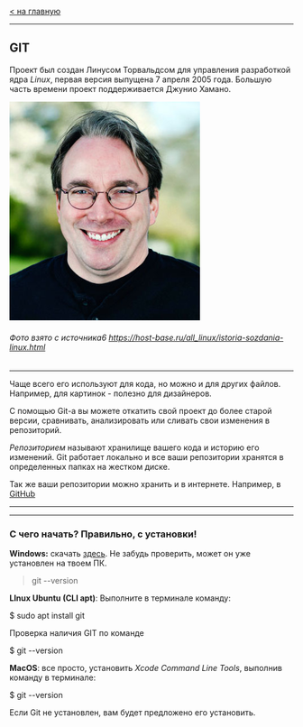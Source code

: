 [< на главную](./readme.md)
***

## **GIT**

Проект был создан Линусом Торвальдсом для управления разработкой ядра *Linux*, первая версия выпущена 7 апреля 2005 года. Большую часть времени проект поддерживается Джунио Хамано.

![линус Торвальдс](./assets/linusss.jpeg) 
###### Фото взято с источника6 https://host-base.ru/all_linux/istoria-sozdania-linux.html

----

Чаще всего его используют для кода, но можно и для других файлов. Например, для картинок - полезно для дизайнеров.

С помощью Git-a вы можете откатить свой проект до более старой версии, сравнивать, анализировать или сливать свои изменения в репозиторий.

*Репозиторием* называют хранилище вашего кода и историю его изменений. Git работает локально и все ваши репозитории хранятся в определенных папках на жестком диске.

Так же ваши репозитории можно хранить и в интернете. Например, в [GitHub](https://github.com/)


-----
-----


### С чего начать? Правильно, с **установки**!

**Windows:** скачать [здесь](https://git-scm.com/download/win). 
Не забудь проверить, может он уже установлен на твоем ПК. 
> git --version

**LInux Ubuntu (CLI apt)**: Выполните в терминале команду:

$ sudo apt install git

Проверка наличия GIT по команде

$ git --version

**MacOS**: все просто, установить *Xcode Command Line Tools*, выполнив команду в терминале:

$ git --version

Если Git не установлен, вам будет предложено его установить.